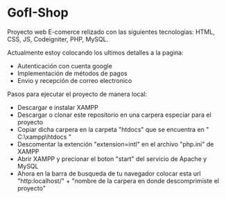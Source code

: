 # GofI-Shop

Proyecto web E-comerce relizado con las siguientes tecnologias: HTML, CSS, JS, Codeigniter, PHP, MySQL.

Actualmente estoy colocando los ultimos detalles a la pagina:
  * Autenticación con cuenta google
  * Implementación de métodos de pagos
  * Envio y recepción de correo electronico


Pasos para ejecutar el proyecto de manera local:

* Descargar e instalar XAMPP 
* Descargar o clonar este repositorio en una carpera especiar para el proyecto
* Copiar dicha carpera en la carpeta "htdocs" que se encuentra en " C:\xampp\htdocs "
* Descomentar la extención "extension=intl" en el archivo "php.ini" de XAMPP
* Abrir XAMPP y precionar el boton "start" del servicio de Apache y MySQL
* Ahora en la barra de busqueda de tu navegador colocar esta url "http:localhost/" + "nombre de la carpera en donde descomprimiste el proyecto"
